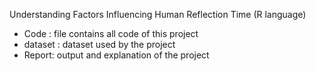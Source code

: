 Understanding Factors Influencing Human Reflection Time (R language)
- Code : file contains all code of this project
- dataset : dataset used by the project
- Report: output and explanation of the project
